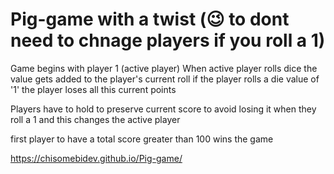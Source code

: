 # Pig-game with a twist (😉 to dont need to chnage players if you roll a 1)

Game begins with player 1 (active player)
When active player rolls dice the value gets added to the player's current roll
if the player rolls a die value of '1' the player loses all this current points

Players have to hold to preserve current score to avoid losing it when they roll a 1 and this changes the active player

first player to have a total score greater than 100 wins the game


https://chisomebidev.github.io/Pig-game/
